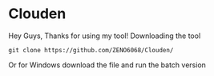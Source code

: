 # Clouden
Hey Guys, Thanks for using my tool!
Downloading the tool
              
    git clone https://github.com/ZENO6068/Clouden/
   
Or for Windows
    download the file and run the batch version
